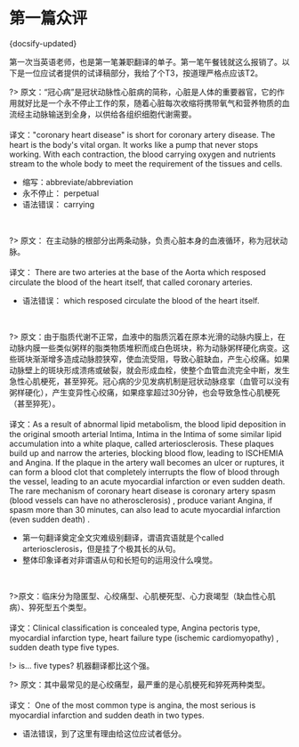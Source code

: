 #  第一篇众评

{docsify-updated}

第一次当英语老师，也是第一笔兼职翻译的单子。第一笔午餐钱就这么报销了。以下是一位应试者提供的试译稿部分，我给了个T3，按道理严格点应该T2。


?> 原文：“冠心病”是冠状动脉性心脏病的简称，心脏是人体的重要器官，它的作用就好比是一个永不停止工作的泵，随着心脏每次收缩将携带氧气和营养物质的血流经主动脉输送到全身，以供给各组织细胞代谢需要。<br/><br/>
译文："coronary heart disease" is short for coronary artery disease. The heart is the body's vital organ. It works like a pump that never stops working. With each contraction, the blood carrying oxygen and nutrients stream to the whole body to meet the requirement of the tissues and cells. 

* 缩写：abbreviate/abbreviation
* 永不停止： perpetual
* 语法错误： carrying
<br/>

?> 原文： 在主动脉的根部分出两条动脉，负责心脏本身的血液循环，称为冠状动脉。<br/><br/>
译文： There are two arteries at the base of the Aorta which resposed circulate the blood of the heart itself, that called coronary arteries.

* 语法错误： which resposed circulate the blood of the heart itself.
<br/>

?> 原文：由于脂质代谢不正常，血液中的脂质沉着在原本光滑的动脉内膜上，在动脉内膜一些类似粥样的脂类物质堆积而成白色斑块，称为动脉粥样硬化病变。这些斑块渐渐增多造成动脉腔狭窄，使血流受阻，导致心脏缺血，产生心绞痛。如果动脉壁上的斑块形成溃疡或破裂，就会形成血栓，使整个血管血流完全中断，发生急性心肌梗死，甚至猝死。冠心病的少见发病机制是冠状动脉痉挛（血管可以没有粥样硬化），产生变异性心绞痛，如果痉挛超过30分钟，也会导致急性心肌梗死（甚至猝死）。<br/><br/>
译文：As a result of abnormal lipid metabolism, the blood lipid deposition in the original smooth arterial Intima, Intima in the Intima of some similar lipid accumulation into a white plaque, called arteriosclerosis. These plaques build up and narrow the arteries, blocking blood flow, leading to ISCHEMIA and Angina. If the plaque in the artery wall becomes an ulcer or ruptures, it can form a blood clot that completely interrupts the flow of blood through the vessel, leading to an acute myocardial infarction or even sudden death. The rare mechanism of coronary heart disease is coronary artery spasm (blood vessels can have no atherosclerosis) , produce variant Angina, if spasm more than 30 minutes, can also lead to acute myocardial infarction (even sudden death) .

* 第一句翻译奠定全文灾难级别翻译，谓语宾语就是个called arteriosclerosis，但是挂了个极其长的从句。
* 整体印象译者对非谓语从句和长短句的运用没什么嗅觉。
<br/>

?>原文：临床分为隐匿型、心绞痛型、心肌梗死型、心力衰竭型（缺血性心肌病）、猝死型五个类型。<br/><br/>
译文：Clinical classification is concealed type, Angina pectoris type, myocardial infarction type, heart failure type (ischemic cardiomyopathy) , sudden death type five types.

!>  is... five types? 机器翻译都比这个强。
<br/>

?> 原文：其中最常见的是心绞痛型，最严重的是心肌梗死和猝死两种类型。<br/><br/>
译文： One of the most common type is angina, the most serious is myocardial infarction and sudden death in two types.

* 语法错误，到了这里有理由给这位应试者低分。


